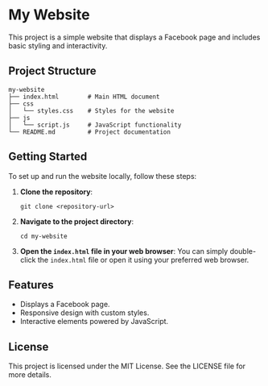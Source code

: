 # My Website

This project is a simple website that displays a Facebook page and includes basic styling and interactivity.

## Project Structure

```
my-website
├── index.html        # Main HTML document
├── css
│   └── styles.css    # Styles for the website
├── js
│   └── script.js     # JavaScript functionality
└── README.md         # Project documentation
```

## Getting Started

To set up and run the website locally, follow these steps:

1. **Clone the repository**:
   ```
   git clone <repository-url>
   ```

2. **Navigate to the project directory**:
   ```
   cd my-website
   ```

3. **Open the `index.html` file in your web browser**:
   You can simply double-click the `index.html` file or open it using your preferred web browser.

## Features

- Displays a Facebook page.
- Responsive design with custom styles.
- Interactive elements powered by JavaScript.

## License

This project is licensed under the MIT License. See the LICENSE file for more details.